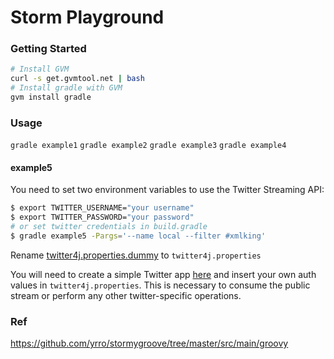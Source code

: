 Storm Playground
=========

### Getting Started

```bash
# Install GVM
curl -s get.gvmtool.net | bash
# Install gradle with GVM
gvm install gradle

```

### Usage
`gradle example1`
`gradle example2`
`gradle example3`
`gradle example4`

#### example5
You need to set two environment variables to use the Twitter Streaming API:

```bash 
$ export TWITTER_USERNAME="your username"
$ export TWITTER_PASSWORD="your password"
# or set twitter credentials in build.gradle 
$ gradle example5 -Pargs='--name local --filter #xmlking'
```

Rename [twitter4j.properties.dummy](/src/main/resources/twitter4j.properties.dummy) to `twitter4j.properties` 

You will need to create a simple Twitter app [here](https://dev.twitter.com/) and insert your own auth values in `twitter4j.properties`. 
This is necessary to consume the public stream or perform any other twitter-specific operations.

### Ref
https://github.com/yrro/stormygroove/tree/master/src/main/groovy
